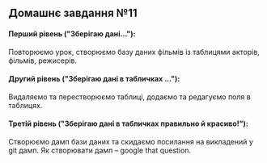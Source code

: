
## Домашнє завдання №11

#### Перший рівень ("Зберігаю дані..."):
Повторюємо урок, створюємо базу даних фільмів із таблицями акторів, фільмів, режисерів.

#### Другий рівень ("Зберігаю дані в табличках ..."):
Видаляємо та перестворюємо таблиці, додаємо та редагуємо поля в таблицях.

#### Третій рівень ("Зберігаю дані в табличках правильно й красиво!"):
Створюємо дамп бази даних та скидаємо посилання на викладений у git дамп. Як створювати дамп – google that question.
